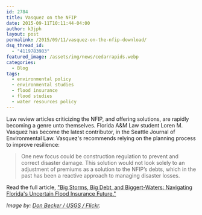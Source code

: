 ```yaml
---
id: 2784
title: Vasquez on the NFIP
date: 2015-09-11T10:11:44-04:00
author: k3jph
layout: post
permalink: /2015/09/11/vasquez-on-the-nfip-download/
dsq_thread_id:
  - "4119783983"
featured_image: /assets/img/news/cedarrapids.webp
categories:
  - Blog
tags:
  - environmental policy
  - environmental studies
  - flood insurance
  - flood studies
  - water resources policy
---
```

Law review articles criticizing the NFIP, and offering solutions, are rapidly becoming a genre unto themselves.  Florida A&M Law student Loren M. Vasquez has become the latest contributor, in the Seattle Journal of Environmental Law.  Vasquez's recommends relying on the planning process to improve resilience:

> One new focus could be construction regulation to prevent and correct disaster damage. This solution would not look solely to an adjustment of premiums as a solution to the NFIP’s debts, which in the past has been a reactive approach to managing disaster losses. 

Read the full article, ["Big Storms, Big Debt, and Biggert-Waters: Navigating Florida's Uncertain Flood Insurance Future."](http://digitalcommons.law.seattleu.edu/cgi/viewcontent.cgi?article=1046&context=sjel)

_Image by: [Don Becker / USGS / Flickr](https://www.flickr.com/photos/usgeologicalsurvey/2593484853)._
